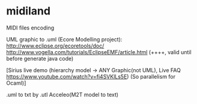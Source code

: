 # midiland
MIDI files encoding

UML graphic to .uml (Ecore Modelling project): http://www.eclipse.org/ecoretools/doc/
              http://www.vogella.com/tutorials/EclipseEMF/article.html (++++, valid until before generate java code)
              
[Sirius live demo (hierarchy model -> ANY Graphic(not UML), Live FAQ https://www.youtube.com/watch?v=fi4SVKlLs5E)
(So parallelism for Ocaml)]

.uml to txt by .utl Acceleo(M2T model to text)
